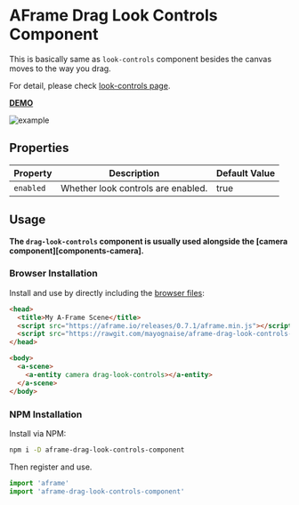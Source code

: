 # AFrame Drag Look Controls Component

This is basically same as `look-controls` component besides the canvas moves to the way you drag.

For detail, please check [look-controls page](https://aframe.io/docs/components/look-controls.html).

**[DEMO](https://mayognaise.github.io/aframe-drag-look-controls-component/basic/index.html)**

![example](example.gif)

## Properties

| Property | Description | Default Value |
| -------- | ----------- | ------------- |
|`enabled`|Whether look controls are enabled.|true|


## Usage

**The `drag-look-controls` component is usually used alongside the [camera component][components-camera].**

### Browser Installation

Install and use by directly including the [browser files](dist):

```html
<head>
  <title>My A-Frame Scene</title>
  <script src="https://aframe.io/releases/0.7.1/aframe.min.js"></script>
  <script src="https://rawgit.com/mayognaise/aframe-drag-look-controls-component/master/dist/aframe-drag-look-controls-component.min.js"></script>
</head>

<body>
  <a-scene>
    <a-entity camera drag-look-controls></a-entity>
  </a-scene>
</body>
```

### NPM Installation

Install via NPM:

```bash
npm i -D aframe-drag-look-controls-component
```

Then register and use.

```js
import 'aframe'
import 'aframe-drag-look-controls-component'
```



